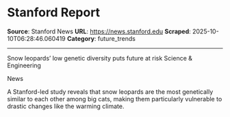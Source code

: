 # Stanford Report

**Source**: Stanford News
**URL**: https://news.stanford.edu
**Scraped**: 2025-10-10T06:28:46.060419
**Category**: future_trends

---

Snow leopards’ low genetic diversity puts future at risk
Science & Engineering

News

A Stanford-led study reveals that snow leopards are the most genetically similar to each other among big cats, making them particularly vulnerable to drastic changes like the warming climate.

